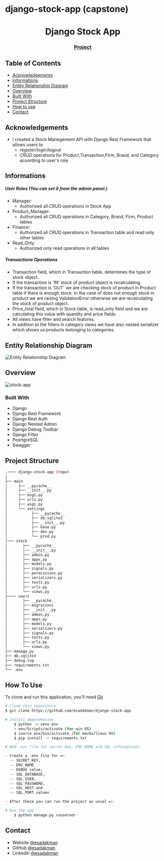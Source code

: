 # django-stock-app (capstone) 
<!-- Please update value in the {}  -->

<h1 align="center">Django Stock App</h1>

<div align="center">
  <h3> 
    <a href="https://github.com/esadakman/django-stock-app">
      Project
    </a> 
  </h3>
</div>

<!-- TABLE OF CONTENTS -->

## Table of Contents

- [Acknowledgements](#acknowledgements)
- [Informations](#informations)
- [Entity Relationship Diagram](#entity-relationship-diagram)
- [Overview](#overview)
- [Built With](#built-with)
- [Project Structure](#project-structure)
- [How to use](#how-to-use)
- [Contact](#contact)


## Acknowledgements

- I created a Stock Manegement API with Django Rest Framework that allows users to
    - register/login/logout
    - CRUD operations for Product,Transaction,Firm, Brand, and Category acoording to user's role

## Informations

##### User Roles (You can set it from the admin panel.)

  - Manager:
    - Authorized all CRUD operations in Stock App 
  - Product_Manager:
    - Authorized all CRUD operations in Category, Brand, Firm, Product tables
  - Finance:
    - Authorized all CRUD operations in Transaction table and read only other tables
  - Read_Only:
    - Authorized only read operations in all tables

##### Transactions Operations

  - Transaction field, which in Transaction table, determines the type of stock object. 
  - If the transaction is 'IN' stock of product object is recalculating.
  - If the transaction is 'OUT' we are checking stock of product in Product table if there is enough stock. In the case of does not enough stock in product we are raising ValidationError otherwise we are recalculating the stock of product object.
  - Price_total field, which in Stock table, is read_only field and we are calculating this value with quantity and price fields.
  - All views have filter and search features. 
  - In addition to the filters in category views we have also nested serializer which shows us products belonging to categories. 

<!-- ERD -->
## Entity Relationship Diagram

![Entity Relationship Diagram](https://user-images.githubusercontent.com/98649983/194851017-083393e4-53ef-425d-869c-903d8515fdaa.jpg)
 
 <!-- OVERVIEW -->
## Overview

![stock-app](https://user-images.githubusercontent.com/98649983/194851648-3e22780b-7e5c-481f-aabc-facc261b485b.gif)




### Built With

<!-- This section should list any major frameworks that you built your project using. Here are a few examples.-->

- Django
- Django Rest Framework
- Django Rest Auth
- Django Nested Admin
- Django Debug Toolbar
- Django Filter 
- PosrtgreSQL
- Swagger

## Project Structure

```bash
.──── django-stock-app (repo)
│
├── main
│     ├── __pycache__ 
│     ├── __init__.py 
│     ├── asgi.py
│     ├── urls.py
│     ├── wsgi.py
│     └── settings
│           ├── __pycache__
│           ├── db.sqlite3
│           ├── __init__.py 
│           ├── base.py
│           ├── dev.py 
│           └── prod.py
│─── stock
│       ├── __pycache__
│       │── __init__.py
│       ├── admin.py
│       ├── apps.py
│       ├── models.py 
│       ├── signals.py
│       ├── permissions.py 
│       ├── serializers.py 
│       ├── tests.py
│       ├── urls.py
│       └── views.py
├──── users
│       ├── __pycache__
│       ├── migrations
│       ├── __init__.py
│       ├── admin.py
│       ├── apps.py
│       ├── models.py
│       ├── serializers.py
│       ├── signals.py 
│       ├── tests.py
│       ├── urls.py
│       └── views.py 
├── manage.py
├── db.sqlite3
├── debug.log
├── requirements.txt
└── .env

```

## How To Use 

To clone and run this application, you'll need [Git](https://git-scm.com)

```bash
# Clone this repository
$ git clone https://github.com/esadakman/django-stock-app 

# Install dependencies
    $ python -m venv env
    > env/Scripts/activate (for win OS)
    $ source env/bin/activate (for macOs/linux OS)
    $ pip install -r requirements.txt 

# Add .env file for secret key, ENV_NAME and SQL informations 

- Create a .env file for =>
  -- SECRET_KEY,
  -- ENV_NAME  
  -- DEBUG value, 
  -- SQL_DATABASE,
  -- SQL_USER,
  -- SQL_PASSWORD,
  -- SQL_HOST and
  -- SQL_PORT values

- After these you can run the project as usual => 

# Run the app
    $ python manage.py runserver
```

## Contact

- Website [@esadakman](https://esadakman.github.io/)
- GitHub [@esadakman](https://github.com/esadakman)
- Linkedin [@esadakman](https://www.linkedin.com/in/esadakman/)

 